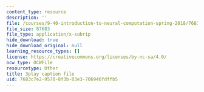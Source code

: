 ```yaml
---
content_type: resource
description: ''
file: /courses/9-40-introduction-to-neural-computation-spring-2018/7683c7e295708f3b03e3706946fdffb5_vQpo3rTwUjc.srt
file_size: 87683
file_type: application/x-subrip
hide_download: true
hide_download_original: null
learning_resource_types: []
license: https://creativecommons.org/licenses/by-nc-sa/4.0/
ocw_type: OCWFile
resourcetype: Other
title: 3play caption file
uid: 7683c7e2-9570-8f3b-03e3-706946fdffb5
---
```


